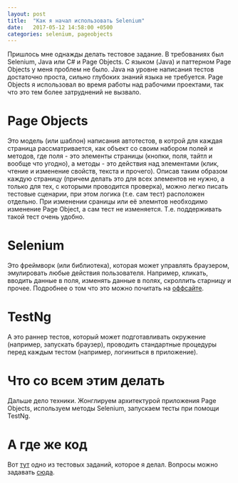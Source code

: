 ```yaml
---
layout: post
title:  "Как я начал использовать Selenium"
date:   2017-05-12 14:58:00 +0500
categories: selenium, pageobjects
---
```


Пришлось мне однажды делать тестовое задание. В требованиях был Selenium, Java или C# и Page Objects.
С языком (Java) и паттерном Page Objects у меня проблем не было. Java на уровне написания тестов достаточно проста, сильно глубоких знаний языка не требуется. Page Objects я использовал во время работы над рабочими проектами, так что это тем более затруднений не вызвало.

# Page Objects

Это модель (или шаблон) написания автотестов, в котрой для каждая страница рассматривается, как объект со своим набором полей и методов, где поля - это элементы страницы (кнопки, поля, тайтл и вообще что угодно), а методы - это действия над элементами (клик, чтение и изменение свойств, текста  и прочего). Описав таким образом каждую страницу (причем делать это для всех элементов не нужно, а только для тех, с которыми проводится проверка), можно легко писать тестовые сценарии, при этом логика (т.е. сам тест) расположен отдельно. При изменении сраницы или её элемнтов необходимо изменение Page Object, а сам тест не изменяется. Т.е. поддерживать такой тест очень удобно.

# Selenium

Это фреймворк (или библиотека), которая может управлять браузером, эмулировать любые действия пользователя. Например, кликать, вводить данные в поля, изменять данные в полях, скроллить старницу и прочее. Подробнее о том что это можно почитать на [оффсайте](http://seleniumhq.org/).

# TestNg

А это раннер тестов, который может подготавливать окружение (например, запускать браузер), проводить стандартные процедуры перед каждым тестом (например, логиниться в приложение).

# Что со всем этим делать

Дальше дело техники. Жонглируем архитектурой приложения Page Objects, используем методы Selenium, запускаем тесты при помощи TestNg.

# А где же код

Вот [тут](https://github.com/demshin/RealTimeBoard-Testing) одно из тестовых заданий, которое я делал. Вопросы можно задавать [сюда](https://t.me/demshin).